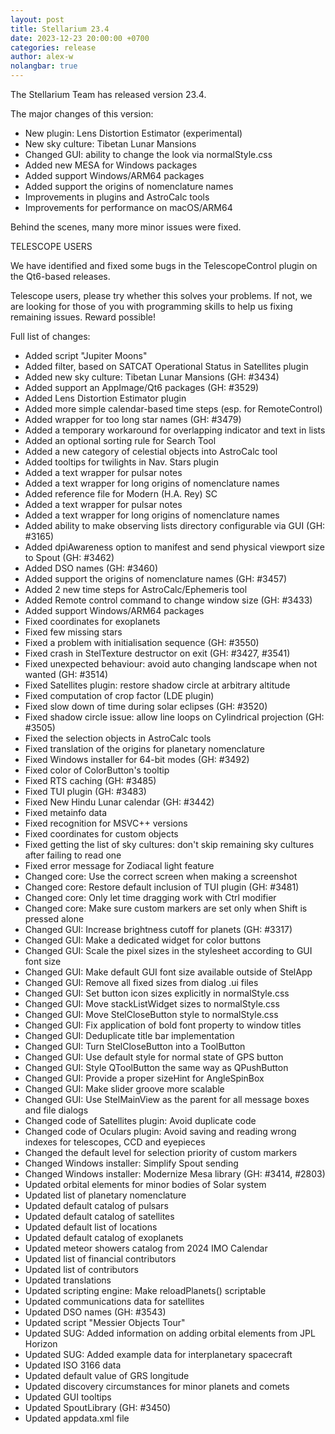 ```yaml
---
layout: post
title: Stellarium 23.4
date: 2023-12-23 20:00:00 +0700
categories: release
author: alex-w
nolangbar: true
---
```

The Stellarium Team has released version 23.4.

The major changes of this version:
- New plugin: Lens Distortion Estimator (experimental)
- New sky culture: Tibetan Lunar Mansions
- Changed GUI: ability to change the look via normalStyle.css
- Added new MESA for Windows packages
- Added support Windows/ARM64 packages
- Added support the origins of nomenclature names
- Improvements in plugins and AstroCalc tools
- Improvements for performance on macOS/ARM64

Behind the scenes, many more minor issues were fixed.

TELESCOPE USERS

We have identified and fixed some bugs in the TelescopeControl plugin on the Qt6-based releases.

Telescope users, please try whether this solves your problems.
If not, we are looking for those of you with programming skills to help us fixing remaining issues. Reward possible!

Full list of changes:
- Added script "Jupiter Moons"
- Added filter, based on SATCAT Operational Status in Satellites plugin
- Added new sky culture: Tibetan Lunar Mansions (GH: #3434)
- Added support an AppImage/Qt6 packages (GH: #3529)
- Added Lens Distortion Estimator plugin
- Added more simple calendar-based time steps (esp. for RemoteControl)
- Added wrapper for too long star names (GH: #3479)
- Added a temporary workaround for overlapping indicator and text in lists
- Added an optional sorting rule for Search Tool
- Added a new category of celestial objects into AstroCalc tool
- Added tooltips for twilights in Nav. Stars plugin
- Added a text wrapper for pulsar notes
- Added a text wrapper for long origins of nomenclature names
- Added reference file for Modern (H.A. Rey) SC
- Added a text wrapper for pulsar notes
- Added a text wrapper for long origins of nomenclature names
- Added ability to make observing lists directory configurable via GUI (GH: #3165)
- Added dpiAwareness option to manifest and send physical viewport size to Spout (GH: #3462)
- Added DSO names (GH: #3460)
- Added support the origins of nomenclature names (GH: #3457)
- Added 2 new time steps for AstroCalc/Ephemeris tool
- Added Remote control command to change window size (GH: #3433)
- Added support Windows/ARM64 packages
- Fixed coordinates for exoplanets
- Fixed few missing stars
- Fixed a problem with initialisation sequence (GH: #3550)
- Fixed crash in StelTexture destructor on exit (GH: #3427, #3541)
- Fixed unexpected behaviour: avoid auto changing landscape when not wanted (GH: #3514)
- Fixed Satellites plugin: restore shadow circle at arbitrary altitude
- Fixed computation of crop factor (LDE plugin)
- Fixed slow down of time during solar eclipses (GH: #3520)
- Fixed shadow circle issue: allow line loops on Cylindrical projection (GH: #3505)
- Fixed the selection objects in AstroCalc tools
- Fixed translation of the origins for planetary nomenclature
- Fixed Windows installer for 64-bit modes (GH: #3492)
- Fixed color of ColorButton's tooltip
- Fixed RTS caching (GH: #3485)
- Fixed TUI plugin (GH: #3483)
- Fixed New Hindu Lunar calendar (GH: #3442)
- Fixed metainfo data
- Fixed recognition for MSVC++ versions
- Fixed coordinates for custom objects
- Fixed getting the list of sky cultures: don't skip remaining sky cultures after failing to read one
- Fixed error message for Zodiacal light feature
- Changed core: Use the correct screen when making a screenshot
- Changed core: Restore default inclusion of TUI plugin (GH: #3481)
- Changed core: Only let time dragging work with Ctrl modifier
- Changed core: Make sure custom markers are set only when Shift is pressed alone
- Changed GUI: Increase brightness cutoff for planets (GH: #3317)
- Changed GUI: Make a dedicated widget for color buttons
- Changed GUI: Scale the pixel sizes in the stylesheet according to GUI font size
- Changed GUI: Make default GUI font size available outside of StelApp
- Changed GUI: Remove all fixed sizes from dialog .ui files
- Changed GUI: Set button icon sizes explicitly in normalStyle.css
- Changed GUI: Move stackListWidget sizes to normalStyle.css
- Changed GUI: Move StelCloseButton style to normalStyle.css
- Changed GUI: Fix application of bold font property to window titles
- Changed GUI: Deduplicate title bar implementation
- Changed GUI: Turn StelCloseButton into a ToolButton
- Changed GUI: Use default style for normal state of GPS button
- Changed GUI: Style QToolButton the same way as QPushButton
- Changed GUI: Provide a proper sizeHint for AngleSpinBox
- Changed GUI: Make slider groove more scalable
- Changed GUI: Use StelMainView as the parent for all message boxes and file dialogs
- Changed code of Satellites plugin: Avoid duplicate code
- Changed code of Oculars plugin: Avoid saving and reading wrong indexes for telescopes, CCD and eyepieces
- Changed the default level for selection priority of custom markers
- Changed Windows installer: Simplify Spout sending
- Changed Windows installer: Modernize Mesa library (GH: #3414, #2803)
- Updated orbital elements for minor bodies of Solar system
- Updated list of planetary nomenclature
- Updated default catalog of pulsars
- Updated default catalog of satellites
- Updated default list of locations
- Updated default catalog of exoplanets
- Updated meteor showers catalog from 2024 IMO Calendar
- Updated list of financial contributors
- Updated list of contributors
- Updated translations
- Updated scripting engine: Make reloadPlanets() scriptable
- Updated communications data for satellites
- Updated DSO names (GH: #3543)
- Updated script "Messier Objects Tour"
- Updated SUG: Added information on adding orbital elements from JPL Horizon
- Updated SUG: Added example data for interplanetary spacecraft
- Updated ISO 3166 data
- Updated default value of GRS longitude
- Updated discovery circumstances for minor planets and comets
- Updated GUI tooltips
- Updated SpoutLibrary (GH: #3450)
- Updated appdata.xml file
